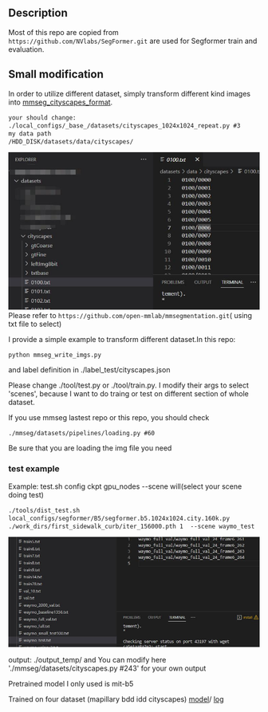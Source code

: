 ## Description
Most of this repo are copied from ```https://github.com/NVlabs/SegFormer.git``` 
are used for Segformer train and evaluation.
## Small modification
In order to utilize different dataset, simply transform different kind images into [mmseg_cityscapes_format](https://github.com/open-mmlab/mmsegmentation.git). 
```
your should change: ./local_configs/_base_/datasets/cityscapes_1024x1024_repeat.py #3 
my data path
/HDD_DISK/datasets/data/cityscapes/
```
![](./example1.jpg)
Please refer to ```https://github.com/open-mmlab/mmsegmentation.git```( using txt file to select)

I provide a simple example to transform different dataset.In this repo: 

```
python mmseg_write_imgs.py
```
and label definition in ./label_test/cityscapes.json

Please change ./tool/test.py or ./tool/train.py. I modify their args to select 'scenes', because I want to do traing or test on different section of whole dataset.

If you use mmseg lastest repo or this repo, you should check
```
./mmseg/datasets/pipelines/loading.py #60
```
Be sure that you are loading the img file you need

### test example
Example:  test.sh config ckpt gpu_nodes --scene will(select your scene doing test)


```
./tools/dist_test.sh local_configs/segformer/B5/segformer.b5.1024x1024.city.160k.py ./work_dirs/first_sidewalk_curb/iter_156000.pth 1  --scene waymo_test
```

![](./example2.jpg)

output: ./output_temp/ and You can modify here './mmseg/datasets/cityscapes.py #243' for your own output

Pretrained model I only used is mit-b5

Trained on four dataset (mapillary bdd idd cityscapes)
[model](https://drive.google.com/file/d/1upd5UJmH7ywloEyJZifY_Frs4IxkRojb/view?usp=drive_link)/
[log](https://drive.google.com/file/d/1Z8uFO_bprKqVndSfUpKu8qdPADYDp9ID/view?usp=drive_link)